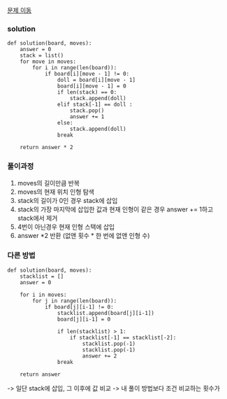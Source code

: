 [문제 이동](https://programmers.co.kr/learn/courses/30/lessons/64061?language=python3)
### solution
```python3
def solution(board, moves):
    answer = 0
    stack = list()
    for move in moves:
        for i in range(len(board)):
            if board[i][move - 1] != 0:
                doll = board[i][move - 1]
                board[i][move - 1] = 0
                if len(stack) == 0:
                    stack.append(doll)
                elif stack[-1] == doll :
                    stack.pop()
                    answer += 1
                else:
                    stack.append(doll)
                break
    
    return answer * 2
```

### 풀이과정 

1. moves의 길이만큼 반복
2. moves의 현재 위치 인형 탐색
3. stack의 길이가 0인 경우 stack에 삽입
4. stack의 가장 마지막에 삽입한 값과 현재 인형이 같은 경우 answer += 1하고 stack에서 제거
5. 4번이 아닌경우 현재 인형 스택에 삽입
6. answer *2 반환 (없앤 횟수 * 한 번에 없앤 인형 수)


### 다른 방법
```python3
def solution(board, moves):
    stacklist = []
    answer = 0

    for i in moves:
        for j in range(len(board)):
            if board[j][i-1] != 0:
                stacklist.append(board[j][i-1])
                board[j][i-1] = 0

                if len(stacklist) > 1:
                    if stacklist[-1] == stacklist[-2]:
                        stacklist.pop(-1)
                        stacklist.pop(-1)
                        answer += 2     
                break

    return answer

```
 -> 일단 stack에 삽입, 그 이후에 값 비교 -> 내 풀이 방법보다 조건 비교하는 횟수가 
